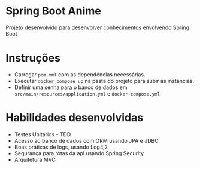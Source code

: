 # Spring Boot Anime
Projeto desenvolvido para desenvolver conhecimentos envolvendo Spring Boot

# Instruções 
- Carregar ``pom.xml`` com as dependências necessárias.
- Executar ``docker compose up`` na pasta do projeto para subir as instâncias.
- Definir uma senha para o banco de dados em ``src/main/resources/application.yml`` e ``docker-compose.yml``

# Habilidades desenvolvidas
- Testes Unitários - TDD
- Acesso ao banco de dados com ORM usando JPA e JDBC
- Boas práticas de logs, usando Log4j2
- Segurança para rotas da api usando Spring Security
- Arquitetura MVC
